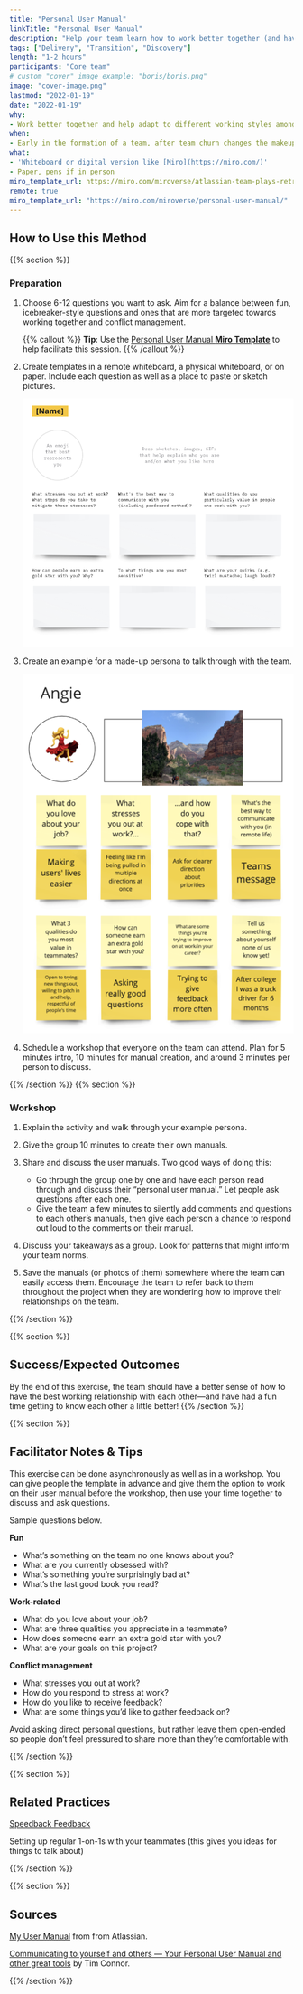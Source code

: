 ```yaml
---
title: "Personal User Manual"
linkTitle: "Personal User Manual"
description: "Help your team learn how to work better together (and have fun!)"
tags: ["Delivery", "Transition", "Discovery"]
length: "1-2 hours"
participants: "Core team"
# custom "cover" image example: "boris/boris.png"
image: "cover-image.png" 
lastmod: "2022-01-19"
date: "2022-01-19"
why: 
- Work better together and help adapt to different working styles among team members.
when:
- Early in the formation of a team, after team churn changes the makeup of your team significantly, or when you are starting to sense interpersonal tension and want to head it off. Essentially, any time your team is transitioning from [“Forming” to “Storming.”](https://www.sixsigmadaily.com/what-is-forming-storming-norming-performing/) 
what:
- 'Whiteboard or digital version like [Miro](https://miro.com/)'
- Paper, pens if in person
miro_template_url: https://miro.com/miroverse/atlassian-team-plays-retrospective/
remote: true
miro_template_url: "https://miro.com/miroverse/personal-user-manual/" 
---
```


## How to Use this Method

{{% section %}}

### Preparation

1. Choose 6-12 questions you want to ask. Aim for a balance between fun, icebreaker-style questions and ones that are more targeted towards working together and conflict management.

   {{% callout %}}
   **Tip**: Use the [Personal User Manual **Miro Template**](https://miro.com/miroverse/personal-user-manual/) to help facilitate this session.
   {{% /callout %}}

1. Create templates in a remote whiteboard, a physical whiteboard, or on paper. Include each question as well as a place to paste or sketch pictures.

   ![Personal User Manual Template](images/image2.png)

1. Create an example for a made-up persona to talk through with the team.

   ![Personal User Manual Example](images/image1.png)

1. Schedule a workshop that everyone on the team can attend. Plan for 5 minutes intro, 10 minutes for manual creation, and around 3 minutes per person to discuss.

{{% /section %}}
{{% section %}}

### Workshop

1. Explain the activity and walk through your example persona.

1. Give the group 10 minutes to create their own manuals.

1. Share and discuss the user manuals. Two good ways of doing this:

   - Go through the group one by one and have each person read through and discuss their “personal user manual.” Let people ask questions after each one.
   - Give the team a few minutes to silently add comments and questions to each other’s manuals, then give each person a chance to respond out loud to the comments on their manual.

1. Discuss your takeaways as a group. Look for patterns that might inform your team norms.

1. Save the manuals (or photos of them) somewhere where the team can easily access them. Encourage the team to refer back to them throughout the project when they are wondering how to improve their relationships on the team.

{{% /section %}}

{{% section %}}

## Success/Expected Outcomes

By the end of this exercise, the team should have a better sense of how to have the best working relationship with each other—and have had a fun time getting to know each other a little better!
{{% /section %}}

{{% section %}}

## Facilitator Notes & Tips

This exercise can be done asynchronously as well as in a workshop. You can give people the template in advance and give them the option to work on their user manual before the workshop, then use your time together to discuss and ask questions.

Sample questions below.

**Fun**

- What’s something on the team no one knows about you?
- What are you currently obsessed with?
- What’s something you’re surprisingly bad at?
- What’s the last good book you read?

**Work-related**

- What do you love about your job?
- What are three qualities you appreciate in a teammate?
- How does someone earn an extra gold star with you?
- What are your goals on this project?

**Conflict management**

- What stresses you out at work?
- How do you respond to stress at work?
- How do you like to receive feedback?
- What are some things you’d like to gather feedback on?

Avoid asking direct personal questions, but rather leave them open-ended so people don’t feel pressured to share more than they’re comfortable with.

{{% /section %}}

{{% section %}}

## Related Practices

[Speedback Feedback](/practices/speedback)

Setting up regular 1-on-1s with your teammates (this gives you ideas for things to talk about)

{{% /section %}}

{{% section %}}

## Sources

[My User Manual](https://www.atlassian.com/team-playbook/plays/my-user-manual) from from Atlassian.

[Communicating to yourself and others — Your Personal User Manual and other great tools](https://medium.com/10x-curiosity/communicating-to-yourself-and-others-your-personal-user-manual-and-other-great-tools-cb015400ee02) by Tim Connor.

{{% /section %}}
